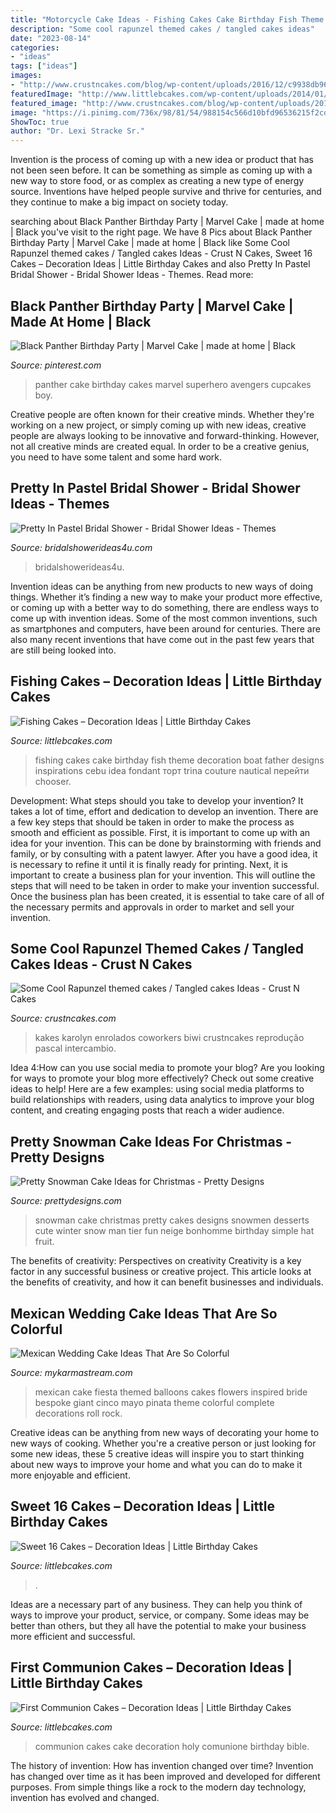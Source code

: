 ```yaml
---
title: "Motorcycle Cake Ideas - Fishing Cakes Cake Birthday Fish Theme Decoration Boat Father Designs Inspirations Cebu Idea Fondant торт Trina Couture Nautical перейти Chooser"
description: "Some cool rapunzel themed cakes / tangled cakes ideas"
date: "2023-08-14"
categories:
- "ideas"
tags: ["ideas"]
images:
- "http://www.crustncakes.com/blog/wp-content/uploads/2016/12/c9938db96c1eca6208da3f346d525b11.jpg"
featuredImage: "http://www.littlebcakes.com/wp-content/uploads/2014/01/Fishing-Cakes-Images.jpg"
featured_image: "http://www.crustncakes.com/blog/wp-content/uploads/2016/12/c9938db96c1eca6208da3f346d525b11.jpg"
image: "https://i.pinimg.com/736x/98/81/54/988154c566d10bfd96536215f2cd45c9.jpg"
ShowToc: true
author: "Dr. Lexi Stracke Sr."
---
```



Invention is the process of coming up with a new idea or product that has not been seen before. It can be something as simple as coming up with a new way to store food, or as complex as creating a new type of energy source. Inventions have helped people survive and thrive for centuries, and they continue to make a big impact on society today.

	

		
searching about Black Panther Birthday Party | Marvel Cake | made at home | Black you've visit to the right page. We have 8 Pics about Black Panther Birthday Party | Marvel Cake | made at home | Black like Some Cool Rapunzel themed cakes / Tangled cakes Ideas - Crust N Cakes, Sweet 16 Cakes – Decoration Ideas | Little Birthday Cakes and also Pretty In Pastel Bridal Shower - Bridal Shower Ideas - Themes. Read more:
		
    
## Black Panther Birthday Party | Marvel Cake | Made At Home | Black

<img loading=lazy src="https://i.pinimg.com/736x/98/81/54/988154c566d10bfd96536215f2cd45c9.jpg" onerror="this.onerror=null;this.src='https://tse4.mm.bing.net/th?id=OIP.ziq6lsVB7XV4WI2OMF-UTwHaJ4&amp;pid=15.1';" alt="Black Panther Birthday Party | Marvel Cake | made at home | Black">

_Source: pinterest.com_

>panther cake birthday cakes marvel superhero avengers cupcakes boy. 

	

Creative people are often known for their creative minds. Whether they're working on a new project, or simply coming up with new ideas, creative people are always looking to be innovative and forward-thinking. However, not all creative minds are created equal. In order to be a creative genius, you need to have some talent and some hard work.

    
## Pretty In Pastel Bridal Shower - Bridal Shower Ideas - Themes

<img loading=lazy src="https://www.bridalshowerideas4u.com/wp-content/uploads/2016/11/Pretty-In-Pastel-Bridal-Shower-Cupcakes.jpeg" onerror="this.onerror=null;this.src='https://tse1.mm.bing.net/th?id=OIP.QiVghHcUKI9eU4kKPU0NCAHaJ4&amp;pid=15.1';" alt="Pretty In Pastel Bridal Shower - Bridal Shower Ideas - Themes">

_Source: bridalshowerideas4u.com_

>bridalshowerideas4u. 

	

Invention ideas can be anything from new products to new ways of doing things. Whether it’s finding a new way to make your product more effective, or coming up with a better way to do something, there are endless ways to come up with invention ideas. Some of the most common inventions, such as smartphones and computers, have been around for centuries. There are also many recent inventions that have come out in the past few years that are still being looked into.

    
## Fishing Cakes – Decoration Ideas | Little Birthday Cakes

<img loading=lazy src="http://www.littlebcakes.com/wp-content/uploads/2014/01/Fishing-Cakes-Images.jpg" onerror="this.onerror=null;this.src='https://tse3.mm.bing.net/th?id=OIP.PT8mZGQT0QsOmBA6coadawHaJ4&amp;pid=15.1';" alt="Fishing Cakes – Decoration Ideas | Little Birthday Cakes">

_Source: littlebcakes.com_

>fishing cakes cake birthday fish theme decoration boat father designs inspirations cebu idea fondant торт trina couture nautical перейти chooser. 

	

Development: What steps should you take to develop your invention?
It takes a lot of time, effort and dedication to develop an invention. There are a few key steps that should be taken in order to make the process as smooth and efficient as possible. First, it is important to come up with an idea for your invention. This can be done by brainstorming with friends and family, or by consulting with a patent lawyer. After you have a good idea, it is necessary to refine it until it is finally ready for printing. Next, it is important to create a business plan for your invention. This will outline the steps that will need to be taken in order to make your invention successful. Once the business plan has been created, it is essential to take care of all of the necessary permits and approvals in order to market and sell your invention.

    
## Some Cool Rapunzel Themed Cakes / Tangled Cakes Ideas - Crust N Cakes

<img loading=lazy src="http://www.crustncakes.com/blog/wp-content/uploads/2016/12/c9938db96c1eca6208da3f346d525b11.jpg" onerror="this.onerror=null;this.src='https://tse4.mm.bing.net/th?id=OIP.AwjyhRVSXFFLzlfJ5Ht0VwHaJ4&amp;pid=15.1';" alt="Some Cool Rapunzel themed cakes / Tangled cakes Ideas - Crust N Cakes">

_Source: crustncakes.com_

>kakes karolyn enrolados coworkers biwi crustncakes reprodução pascal intercambio. 

	

Idea 4:How can you use social media to promote your blog?
Are you looking for ways to promote your blog more effectively? Check out some creative ideas to help! Here are a few examples: using social media platforms to build relationships with readers, using data analytics to improve your blog content, and creating engaging posts that reach a wider audience.

    
## Pretty Snowman Cake Ideas For Christmas - Pretty Designs

<img loading=lazy src="http://www.prettydesigns.com/wp-content/uploads/2014/12/Desserts.jpg" onerror="this.onerror=null;this.src='https://tse3.mm.bing.net/th?id=OIP.rMdNlepkS8zfmm23vQJ5igHaJ3&amp;pid=15.1';" alt="Pretty Snowman Cake Ideas for Christmas - Pretty Designs">

_Source: prettydesigns.com_

>snowman cake christmas pretty cakes designs snowmen desserts cute winter snow man tier fun neige bonhomme birthday simple hat fruit. 

	

The benefits of creativity: Perspectives on creativity
Creativity is a key factor in any successful business or creative project. This article looks at the benefits of creativity, and how it can benefit businesses and individuals.

    
## Mexican Wedding Cake Ideas That Are So Colorful

<img loading=lazy src="https://mykarmastream.com/wp-content/uploads/2018/07/mexican-wedding-cake-7-.jpg" onerror="this.onerror=null;this.src='https://tse3.mm.bing.net/th?id=OIP.wgXYtC4yfJpCVivOGvB5AAHaLH&amp;pid=15.1';" alt="Mexican Wedding Cake Ideas That Are So Colorful">

_Source: mykarmastream.com_

>mexican cake fiesta themed balloons cakes flowers inspired bride bespoke giant cinco mayo pinata theme colorful complete decorations roll rock. 

	

Creative ideas can be anything from new ways of decorating your home to new ways of cooking. Whether you're a creative person or just looking for some new ideas, these 5 creative ideas will inspire you to start thinking about new ways to improve your home and what you can do to make it more enjoyable and efficient.

    
## Sweet 16 Cakes – Decoration Ideas | Little Birthday Cakes

<img loading=lazy src="https://www.littlebcakes.com/wp-content/uploads/2014/02/Sweet-16-Cake-Designs.jpg" onerror="this.onerror=null;this.src='https://tse4.mm.bing.net/th?id=OIP.q4EwKaDHYu_Ow7TWRIpPMgHaLI&amp;pid=15.1';" alt="Sweet 16 Cakes – Decoration Ideas | Little Birthday Cakes">

_Source: littlebcakes.com_

>. 

	

Ideas are a necessary part of any business. They can help you think of ways to improve your product, service, or company. Some ideas may be better than others, but they all have the potential to make your business more efficient and successful.

    
## First Communion Cakes – Decoration Ideas | Little Birthday Cakes

<img loading=lazy src="http://www.littlebcakes.com/wp-content/uploads/2014/02/Pictures-of-First-Communion-Cakes.jpg" onerror="this.onerror=null;this.src='https://tse2.mm.bing.net/th?id=OIP.zfnm4-BTchu_Sb08NsrPoQHaMF&amp;pid=15.1';" alt="First Communion Cakes – Decoration Ideas | Little Birthday Cakes">

_Source: littlebcakes.com_

>communion cakes cake decoration holy comunione birthday bible. 

	

The history of invention: How has invention changed over time?
Invention has changed over time as it has been improved and developed for different purposes. From simple things like a rock to the modern day technology, invention has evolved and changed.

